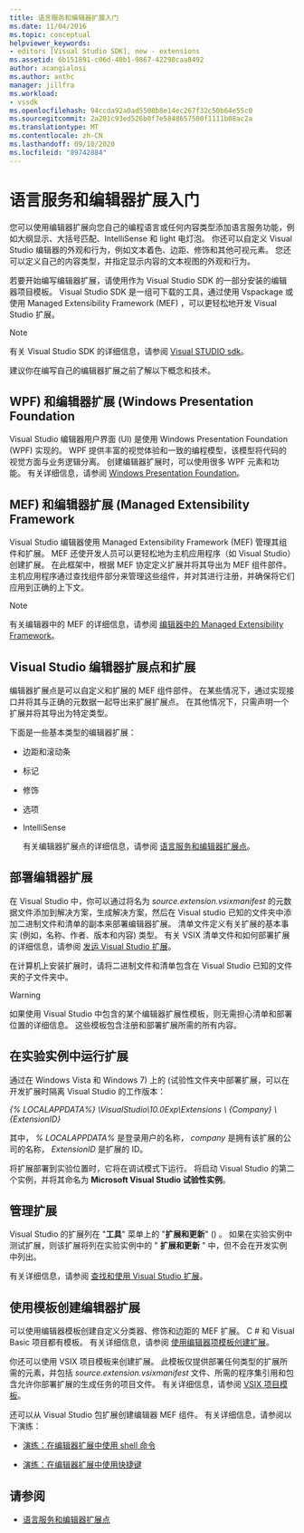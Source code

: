 ```yaml
---
title: 语言服务和编辑器扩展入门
ms.date: 11/04/2016
ms.topic: conceptual
helpviewer_keywords:
- editors [Visual Studio SDK], new - extensions
ms.assetid: 6b151891-c06d-40b1-9867-42298caa8492
author: acangialosi
ms.author: anthc
manager: jillfra
ms.workload:
- vssdk
ms.openlocfilehash: 94ccda92a0ad5508b8e14ec267f32c50b64e55c0
ms.sourcegitcommit: 2a201c93ed526b0f7e5848657500f1111b08ac2a
ms.translationtype: MT
ms.contentlocale: zh-CN
ms.lasthandoff: 09/10/2020
ms.locfileid: "89742884"
---
```

# <a name="get-started-with-language-service-and-editor-extensions"></a>语言服务和编辑器扩展入门

您可以使用编辑器扩展向您自己的编程语言或任何内容类型添加语言服务功能，例如大纲显示、大括号匹配、IntelliSense 和 light 电灯泡。 你还可以自定义 Visual Studio 编辑器的外观和行为，例如文本着色、边距、修饰和其他可视元素。 您还可以定义自己的内容类型，并指定显示内容的文本视图的外观和行为。

 若要开始编写编辑器扩展，请使用作为 Visual Studio SDK 的一部分安装的编辑器项目模板。 Visual Studio SDK 是一组可下载的工具，通过使用 Vspackage 或使用 Managed Extensibility Framework (MEF) ，可以更轻松地开发 Visual Studio 扩展。

> [!NOTE]
> 有关 Visual Studio SDK 的详细信息，请参阅 [Visual STUDIO sdk](../extensibility/visual-studio-sdk.md)。

 建议你在编写自己的编辑器扩展之前了解以下概念和技术。

## <a name="the-windows-presentation-foundation-wpf-and-editor-extensions"></a>WPF) 和编辑器扩展 (Windows Presentation Foundation

 Visual Studio 编辑器用户界面 (UI) 是使用 Windows Presentation Foundation (WPF) 实现的。 WPF 提供丰富的视觉体验和一致的编程模型，该模型将代码的视觉方面与业务逻辑分离。 创建编辑器扩展时，可以使用很多 WPF 元素和功能。 有关详细信息，请参阅 [Windows Presentation Foundation](/dotnet/framework/wpf/index)。

## <a name="the-managed-extensibility-framework-mef-and-editor-extensions"></a>MEF) 和编辑器扩展 (Managed Extensibility Framework

 Visual Studio 编辑器使用 Managed Extensibility Framework (MEF) 管理其组件和扩展。 MEF 还使开发人员可以更轻松地为主机应用程序（如 Visual Studio）创建扩展。 在此框架中，根据 MEF 协定定义扩展并将其导出为 MEF 组件部件。 主机应用程序通过查找组件部分来管理这些组件，并对其进行注册，并确保将它们应用到正确的上下文。

> [!NOTE]
> 有关编辑器中的 MEF 的详细信息，请参阅 [编辑器中的 Managed Extensibility Framework](../extensibility/managed-extensibility-framework-in-the-editor.md)。

## <a name="visual-studio-editor-extension-points-and-extensions"></a>Visual Studio 编辑器扩展点和扩展

 编辑器扩展点是可以自定义和扩展的 MEF 组件部件。 在某些情况下，通过实现接口并将其与正确的元数据一起导出来扩展扩展点。 在其他情况下，只需声明一个扩展并将其导出为特定类型。

 下面是一些基本类型的编辑器扩展：

- 边距和滚动条

- 标记

- 修饰

- 选项

- IntelliSense

  有关编辑器扩展点的详细信息，请参阅 [语言服务和编辑器扩展点](../extensibility/language-service-and-editor-extension-points.md)。

## <a name="deploying-editor-extensions"></a>部署编辑器扩展

 在 Visual Studio 中，你可以通过将名为 *source.extension.vsixmanifest* 的元数据文件添加到解决方案，生成解决方案，然后在 Visual studio 已知的文件夹中添加二进制文件和清单的副本来部署编辑器扩展。 清单文件定义有关扩展的基本事实 (例如，名称、作者、版本和内容) 类型。 有关 VSIX 清单文件和如何部署扩展的详细信息，请参阅 [发运 Visual Studio 扩展](../extensibility/shipping-visual-studio-extensions.md)。

 在计算机上安装扩展时，请将二进制文件和清单包含在 Visual Studio 已知的文件夹的子文件夹中。

> [!WARNING]
> 如果使用 Visual Studio 中包含的某个编辑器扩展性模板，则无需担心清单和部署位置的详细信息。 这些模板包含注册和部署扩展所需的所有内容。

## <a name="run-extensions-in-the-experimental-instance"></a>在实验实例中运行扩展

 通过在 Windows Vista 和 Windows 7) 上的 (试验性文件夹中部署扩展，可以在开发扩展时隔离 Visual Studio 的工作版本：

 *{% LOCALAPPDATA%} \VisualStudio\10.0Exp\Extensions \\ {Company} \\ {ExtensionID}*

 其中， *% LOCALAPPDATA%* 是登录用户的名称， *company* 是拥有该扩展的公司的名称， *ExtensionID* 是扩展的 ID。

 将扩展部署到实验位置时，它将在调试模式下运行。 将启动 Visual Studio 的第二个实例，并将其命名为 **Microsoft Visual Studio 试验性实例**。

## <a name="manage-extensions"></a>管理扩展

 Visual Studio 的扩展列在 "**工具**" 菜单上的 "**扩展和更新**" () 。 如果在实验实例中测试扩展，则该扩展将列在实验实例中的 " **扩展和更新** " 中，但不会在开发实例中列出。

 有关详细信息，请参阅 [查找和使用 Visual Studio 扩展](../ide/finding-and-using-visual-studio-extensions.md)。

## <a name="use-templates-to-create-editor-extensions"></a>使用模板创建编辑器扩展

 可以使用编辑器模板创建自定义分类器、修饰和边距的 MEF 扩展。 C # 和 Visual Basic 项目都有模板。 有关详细信息，请参阅 [使用编辑器项模板创建扩展](../extensibility/creating-an-extension-with-an-editor-item-template.md)。

 你还可以使用 VSIX 项目模板来创建扩展。 此模板仅提供部署任何类型的扩展所需的元素，并包括 *source.extension.vsixmanifest* 文件、所需的程序集引用和包含允许你部署扩展的生成任务的项目文件。 有关详细信息，请参阅 [VSIX 项目模板](../extensibility/vsix-project-template.md)。

 还可以从 Visual Studio 包扩展创建编辑器 MEF 组件。 有关详细信息，请参阅以下演练：

- [演练：在编辑器扩展中使用 shell 命令](../extensibility/walkthrough-using-a-shell-command-with-an-editor-extension.md)

- [演练：在编辑器扩展中使用快捷键](../extensibility/walkthrough-using-a-shortcut-key-with-an-editor-extension.md)

## <a name="see-also"></a>请参阅

- [语言服务和编辑器扩展点](../extensibility/language-service-and-editor-extension-points.md)
